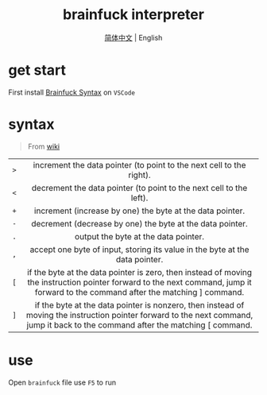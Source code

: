 <center>

<h1>brainfuck interpreter</h1>

[简体中文](README.me) | English

</center>

# get start

First install [Brainfuck Syntax](https://github.com/attilabuti/brainfuck-syntax) on `VSCode`

# syntax

> From [wiki](http://en.wikipedia.org/wiki/Brainfuck)

|||
|:---:|:---:|
`>`|increment the data pointer (to point to the next cell to the right).
`<`|decrement the data pointer (to point to the next cell to the left).
`+`|increment (increase by one) the byte at the data pointer.
`-`|decrement (decrease by one) the byte at the data pointer.
`.`|output the byte at the data pointer.
`,`|accept one byte of input, storing its value in the byte at the data pointer.
`[`|if the byte at the data pointer is zero, then instead of moving the instruction pointer forward to the next command, jump it forward to the command after the matching ] command.
`]`|if the byte at the data pointer is nonzero, then instead of moving the instruction pointer forward to the next command, jump it back to the command after the matching [ command.

# use

Open `brainfuck` file use `F5` to run
